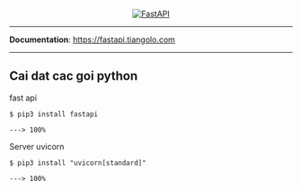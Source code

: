 <p align="center">
  <a href="https://fastapi.tiangolo.com"><img src="https://fastapi.tiangolo.com/img/logo-margin/logo-teal.png" alt="FastAPI"></a>
</p>

---

**Documentation**: <a href="https://fastapi.tiangolo.com" target="_blank">https://fastapi.tiangolo.com</a>

---
 
 ## Cai dat cac goi python
 
 fast api
 
 <div class="termy">
  
```console
$ pip3 install fastapi

---> 100%
```

</div>

Server uvicorn

<div class="termy">

```console
$ pip3 install "uvicorn[standard]"

---> 100%
```

</div>
